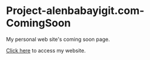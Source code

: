 # Project-alenbabayigit.com-ComingSoon
My personal web site's coming soon page.

[Click here](https://www.alenbabayigit.com/) to access my website.
